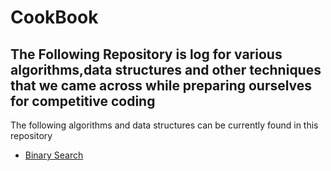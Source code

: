 <h1>CookBook</h1>
<h2>The Following Repository is log for various algorithms,data structures and other techniques that we came across while preparing ourselves for competitive coding</h2>
<p>
The following algorithms and data structures can be currently found in this repository
<ul>
<li><a href="https://github.com/Bachmanity-LLC/CookBook/blob/master/BinarySearch.md">Binary Search</a></li>
</ul>
</p>
